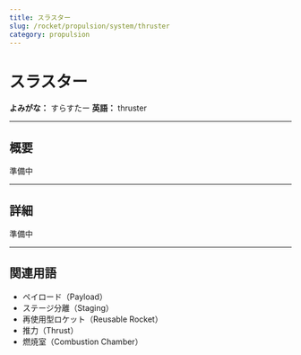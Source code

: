 ```yaml
---
title: スラスター
slug: /rocket/propulsion/system/thruster
category: propulsion
---
```


# スラスター

**よみがな：** すらすたー 
**英語：** thruster  

---

## 概要

準備中

---

## 詳細

準備中

---

## 関連用語

- ペイロード（Payload）
- ステージ分離（Staging）
- 再使用型ロケット（Reusable Rocket）
- 推力（Thrust）
- 燃焼室（Combustion Chamber）
